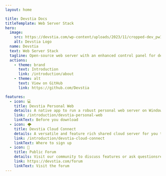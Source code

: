 ```yaml
---
layout: home

title: Devstia Docs
titleTemplate: Web Server Stack
hero:
  image:
    src: https://devstia.com/wp-content/uploads/2023/11/cropped-dev_pw1024.png
    alt: Devstia Logo
  name: Devstia
  text: Web Server Stack
  tagline: Open-source web server with an enhanced control panel for design-time and runtime.
  actions:
    - theme: brand
      text: Introduction
      link: /introduction/about
    - theme: alt
      text: View on GitHub
      link: https://github.com/Devstia

features:
  - icon: 💻
    title: Devstia Personal Web
    details: A native app to run a robust personal web server on Windows and Mac. Optimized for Intel/AMD and Apple Silicon processors. 
    link: /introduction/devstia-personal-web
    linkText: Before you download
  - icon: 🌩️
    title: Devstia Cloud Connect
    details: A versatile and feature rich shared cloud server for you to easily develop and demo websites from virtually anywhere.
    link: /introduction/devstia-cloud-connect
    linkText: Where to sign up
  - icon: 💬
    title: Public Forum
    details: Visit our community to discuss features or ask questionsregarding Devstia, web design, and development.
    link: https://devstia.com/forum
    linkText: Visit the forum
---
```


